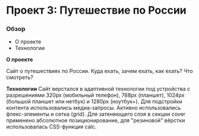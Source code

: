 # Проект 3: Путешествие по России

### Обзор

- О проекте
- Технологии

**О проекте**

Сайт о путешествиях по России.
Куда ехать, зачем ехать, как ехать?
Что смотреть?

**Технологии**
Сайт верстался в адаптивной технологии под устройства с разрешениями 320px (мобильный телефон), 768рх (планшет), 1024рх (большой планшет или нетбук) и 1280рх (ноутбук+). Для подстройки контента использовались медиа-запросы.
Активно использовались флекс-элементы и сетка (grid).
Для затеняющего слоя в секции cover применено абсолютное позиционирование, для "резиновой" вёрстки использовалась CSS-функция calc.
